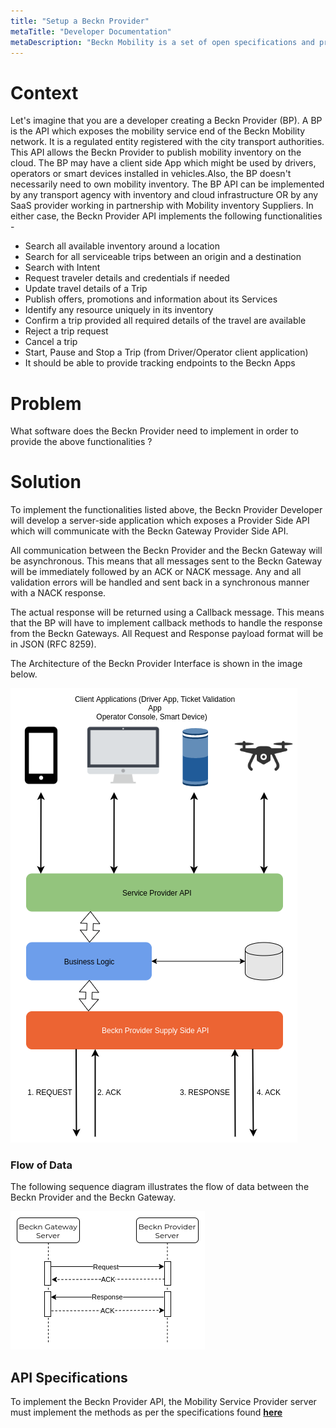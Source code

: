 ```yaml
---
title: "Setup a Beckn Provider"
metaTitle: "Developer Documentation"
metaDescription: "Beckn Mobility is a set of open specifications and protocols to create a Digital Infrastructure for public good. It enables any application to connect to Mobility Service Providers (like Cab, Bus and Metro Services, EV Charging Stations, Parking Services, Tolls etc) through a network of Gateways."
---
```


# Context

Let's imagine that you are a developer creating a Beckn Provider (BP). A BP is the API which exposes the mobility service end of the Beckn Mobility network. It is a regulated entity registered with the city transport authorities. This API allows the Beckn Provider to publish mobility inventory on the cloud. The BP may have a client side App which might be used by drivers, operators or smart devices installed in vehicles.Also, the BP doesn't necessarily need to own mobility inventory. The BP API can be implemented by any transport agency with inventory and cloud infrastructure OR by any SaaS provider working in partnership with Mobility inventory Suppliers. In either case, the Beckn Provider API implements the following functionalities -

* Search all available inventory around a location
* Search for all serviceable trips between an origin and a destination
* Search with Intent
* Request traveler details and credentials if needed
* Update travel details of a Trip
* Publish offers, promotions and information about its Services
* Identify any resource uniquely in its inventory
* Confirm a trip provided all required details of the travel are available
* Reject a trip request
* Cancel a trip
* Start, Pause and Stop a Trip (from Driver/Operator client application)
* It should be able to provide tracking endpoints to the Beckn Apps

# Problem
What software does the Beckn Provider need to implement in order to provide the above functionalities ?

# Solution

To implement the functionalities listed above, the Beckn Provider Developer will develop a server-side application which exposes a Provider Side API which will communicate with the Beckn Gateway Provider Side API.

All communication between the Beckn Provider and the Beckn Gateway will be asynchronous. This means that all messages sent to the Beckn Gateway will be immediately followed by an ACK or NACK message. Any and all validation errors will be handled and sent back in a synchronous manner with a NACK response.

The actual response will be returned using a Callback message. This means that the BP will have to implement callback methods to handle the response from the Beckn Gateways. All Request and Response payload format will be in JSON (RFC 8259).

The Architecture of the Beckn Provider Interface is shown in the image below.

![](Images/BecknProviderInterface.png)

### Flow of Data

The following sequence diagram illustrates the flow of data between the Beckn Provider and the Beckn Gateway.

![](Images/BecknProviderDataFlow.png)

## API Specifications

To implement the Beckn Provider API, the Mobility Service Provider server must implement the methods as per the specifications found [**here**](/APIReference/BecknProviderAPI)
